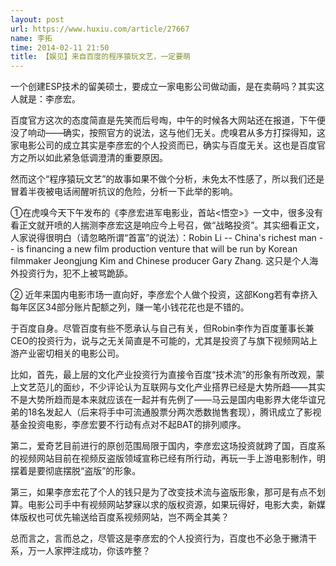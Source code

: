 ```yaml
---
layout: post
url: https://www.huxiu.com/article/27667
name: 李拓
time: 2014-02-11 21:50
title: 【娱见】来自百度的程序猿玩文艺，一定要萌
---
```

一个创建ESP技术的留美硕士，要成立一家电影公司做动画，是在卖萌吗？其实这人就是：李彦宏。

百度官方这次的态度简直是先笑而后号啕，中午的时候各大网站还在报道，下午便没了响动——确实，按照官方的说法，这与他们无关。虎嗅君从多方打探得知，这家电影公司的成立其实是李彦宏的个人投资而已，确实与百度无关。这也是百度官方之所以如此紧急低调澄清的重要原因。

然而这个“程序猿玩文艺”的故事如果不做个分析，未免太不性感了，所以我们还是冒着半夜被电话闹醒听抗议的危险，分析一下此举的影响。

①在虎嗅今天下午发布的《李彦宏进军电影业，首站<悟空>》一文中，很多没有看正文就开喷的人揣测李彦宏这是响应今上号召，做“战略投资”。其实细看正文，人家说得很明白（请忽略所谓“首富”的说法）：Robin Li -- China's richest man -- is financing a new film production venture that will be run by Korean filmmaker Jeongjung Kim and Chinese producer Gary Zhang. 这只是个人海外投资行为，犯不上被骂跪舔。

② 近年来国内电影市场一直向好，李彦宏个人做个投资，这部Kong若有幸挤入每年区区34部分账片配额之列，赚一笔小钱花花也是不错的。

于百度自身。尽管百度有些不愿承认与自己有关，但Robin李作为百度董事长兼CEO的投资行为，说与之无关简直是不可能的，尤其是投资了与旗下视频网站上游产业密切相关的电影公司。

比如，首先，最上层的文化产业投资行为直接令百度“技术流”的形象有所改观，蒙上文艺范儿的面纱，不少评论认为互联网与文化产业搭界已经是大势所趋——其实不是大势所趋而是本来就应该在一起并有先例了——马云是国内电影界大佬华谊兄弟的18名发起人（后来将手中可流通股票分两次悉数抛售套现），腾讯成立了影视基金投资电影，李彦宏要不行动有点对不起BAT的排列顺序。

第二，爱奇艺目前进行的原创范围局限于国内，李彦宏这场投资就跨了国，百度系的视频网站目前在视频反盗版领域宣称已经有所行动，再玩一手上游电影制作，明摆着是要彻底摆脱“盗版”的形象。

第三，如果李彦宏花了个人的钱只是为了改变技术流与盗版形象，那可是有点不划算。电影公司手中有视频网站梦寐以求的版权资源，如果玩得好，电影大卖，新媒体版权也可优先输送给百度系视频网站，岂不两全其美？

总而言之，言而总之，尽管这是李彦宏的个人投资行为，百度也不必急于撇清干系，万一人家押注成功，你该咋整？

